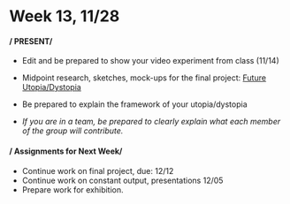 # Week 13, 11/28 

#### / PRESENT/
* Edit and be prepared to show your video experiment from class (11/14)

* Midpoint research, sketches, mock-ups for the final project: [Future Utopia/Dystopia](future.md) 
* Be prepared to explain the framework of your utopia/dystopia
* *If you are in a team, be prepared to clearly explain what each member of the group will contribute.*

#### / Assignments for Next Week/
* Continue work on final project, due: 12/12
* Continue work on constant output, presentations 12/05
* Prepare work for exhibition. 
